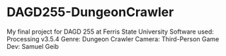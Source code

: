 # DAGD255-DungeonCrawler
My final project for DAGD 255 at Ferris State University
Software used:      Processing v3.5.4
Genre:                Dungeon Crawler
Camera:                  Third-Person
Game Dev:                 Samuel Geib
